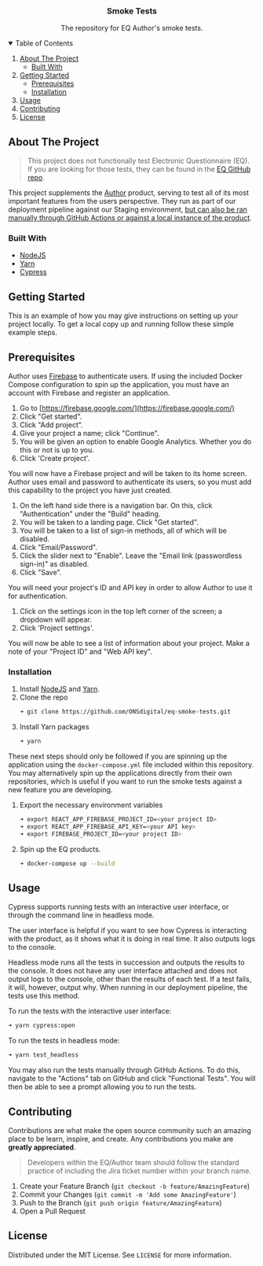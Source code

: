 <!--
*** Thanks for checking out the Best-README-Template. If you have a suggestion
*** that would make this better, please fork the repo and create a pull request
*** or simply open an issue with the tag "enhancement".
*** Thanks again! Now go create something AMAZING! :D
-->

<!-- PROJECT LOGO -->

<h3 align="center">Smoke Tests</h3>

<p align="center">The repository for EQ Author's smoke tests.</p>



<!-- TABLE OF CONTENTS -->
<details open="open">
  <summary>Table of Contents</summary>
  <ol>
    <li>
      <a href="#about-the-project">About The Project</a>
      <ul>
        <li><a href="#built-with">Built With</a></li>
      </ul>
    </li>
    <li>
      <a href="#getting-started">Getting Started</a>
      <ul>
        <li><a href="#prerequisites">Prerequisites</a></li>
        <li><a href="#installation">Installation</a></li>
      </ul>
    </li>
    <li><a href="#usage">Usage</a></li>
    <li><a href="#contributing">Contributing</a></li>
    <li><a href="#license">License</a></li>
  </ol>
</details>



<!-- ABOUT THE PROJECT -->
## About The Project

> This project does not functionally test Electronic Questionnaire (EQ). If you are looking for those tests, they can be found in the [EQ GitHub repo](https://github.com/ONSdigital/eq-survey-runner).

This project supplements the [Author](https://github.com/ONSdigital/eq-author-app#eq-author) product, serving to test all of its most important features from the users perspective. They run as part of our deployment pipeline against our Staging environment, [but can also be ran manually through GitHub Actions or against a local instance of the product](#usage).

### Built With

* [NodeJS](https://nodejs.org/en/)
* [Yarn](https://yarnpkg.com/)
* [Cypress](https://www.cypress.io/)

<!-- GETTING STARTED -->
## Getting Started

This is an example of how you may give instructions on setting up your project locally.
To get a local copy up and running follow these simple example steps.

## Prerequisites

Author uses [Firebase](https://firebase.google.com/) to authenticate users. If using the included Docker Compose configuration to spin up the application, you must have an account with Firebase and register an application.

1. Go to [https://firebase.google.com/](https://firebase.google.com/)
2. Click "Get started".
3. Click "Add project".
4. Give your project a name; click "Continue".
5. You will be given an option to enable Google Analytics. Whether you do this or not is up to you.
6. Click 'Create project'.

You will now have a Firebase project and will be taken to its home screen. Author uses email and password to authenticate its users, so you must add this capability to the project you have just created.

1. On the left hand side there is a navigation bar. On this, click "Authentication" under the "Build" heading.
2. You will be taken to a landing page. Click "Get started".
3. You will be taken to a list of sign-in methods, all of which will be disabled.
4. Click "Email/Password".
5. Click the slider next to "Enable". Leave the "Email link (passwordless sign-in)" as disabled.
6. Click "Save".

You will need your project's ID and API key in order to allow Author to use it for authentication.

1. Click on the settings icon in the top left corner of the screen; a dropdown will appear.
2. Click 'Project settings'.

You will now be able to see a list of information about your project. Make a note of your "Project ID" and "Web API key".

### Installation

1. Install [NodeJS](https://nodejs.org/en/) and [Yarn](https://yarnpkg.com/).
2. Clone the repo
   ```sh
   ➜ git clone https://github.com/ONSdigital/eq-smoke-tests.git
   ```
3. Install Yarn packages
   ```sh
   ➜ yarn
   ```

These next steps should only be followed if you are spinning up the application using the `docker-compose.yml` file included within this repository. You may alternatively spin up the applications directly from their own repositories, which is useful if you want to run the smoke tests against a new feature you are developing.

1. Export the necessary environment variables
   ```sh
   ➜ export REACT_APP_FIREBASE_PROJECT_ID=<your project ID>
   ➜ export REACT_APP_FIREBASE_API_KEY=<your API key>
   ➜ export FIREBASE_PROJECT_ID=<your project ID>
   ```
2. Spin up the EQ products.
   ```sh
   ➜ docker-compose up --build
   ```


<!-- USAGE EXAMPLES -->
## Usage

Cypress supports running tests with an interactive user interface, or through the command line in headless mode. 

The user interface is helpful if you want to see how Cypress is interacting with the product, as it shows what it is doing in real time. It also outputs logs to the console.

Headless mode runs all the tests in succession and outputs the results to the console. It does not have any user interface attached and does not output logs to the console, other than the results of each test. If a test fails, it will, however, output why. When running in our deployment pipeline, the tests use this method.

To run the tests with the interactive user interface:

   ```sh
   ➜ yarn cypress:open
   ```

To run the tests in headless mode:

   ```sh
   ➜ yarn test_headless
   ```

You may also run the tests manually through GitHub Actions. To do this, navigate to the "Actions" tab on GitHub and click "Functional Tests". You will then be able to see a prompt allowing you to run the tests.

<!-- CONTRIBUTING -->
## Contributing

Contributions are what make the open source community such an amazing place to be learn, inspire, and create. Any contributions you make are **greatly appreciated**.

> Developers within the EQ/Author team should follow the standard practice of including the Jira ticket number within your branch name.

1. Create your Feature Branch (`git checkout -b feature/AmazingFeature`)
2. Commit your Changes (`git commit -m 'Add some AmazingFeature'`)
3. Push to the Branch (`git push origin feature/AmazingFeature`)
4. Open a Pull Request

<!-- LICENSE -->
## License

Distributed under the MIT License. See `LICENSE` for more information.
